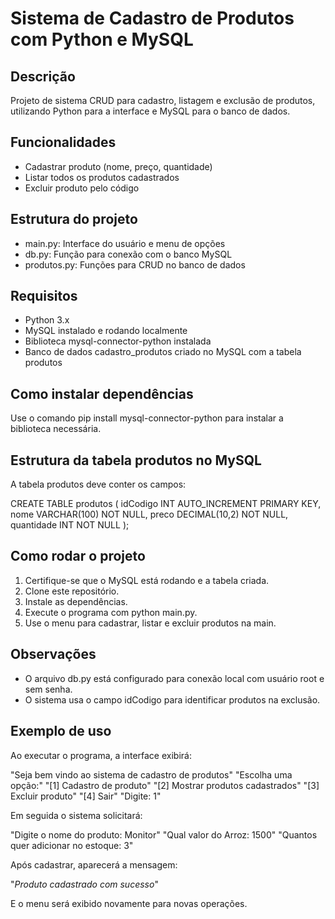 
# Sistema de Cadastro de Produtos com Python e MySQL

## Descrição

Projeto de sistema CRUD para cadastro, listagem e exclusão de produtos, utilizando Python para a interface e MySQL para o banco de dados.

## Funcionalidades

* Cadastrar produto (nome, preço, quantidade)
* Listar todos os produtos cadastrados
* Excluir produto pelo código

## Estrutura do projeto

* main.py: Interface do usuário e menu de opções
* db.py: Função para conexão com o banco MySQL
* produtos.py: Funções para CRUD no banco de dados

## Requisitos

* Python 3.x
* MySQL instalado e rodando localmente
* Biblioteca mysql-connector-python instalada
* Banco de dados cadastro_produtos criado no MySQL com a tabela produtos
  
## Como instalar dependências

Use o comando pip install mysql-connector-python para instalar a biblioteca necessária.

## Estrutura da tabela produtos no MySQL

A tabela produtos deve conter os campos:

CREATE TABLE produtos (
    idCodigo INT AUTO_INCREMENT PRIMARY KEY,
    nome VARCHAR(100) NOT NULL,
    preco DECIMAL(10,2) NOT NULL,
    quantidade INT NOT NULL
);

## Como rodar o projeto

1. Certifique-se que o MySQL está rodando e a tabela criada.
2. Clone este repositório.
3. Instale as dependências.
4. Execute o programa com python main.py.
5. Use o menu para cadastrar, listar e excluir produtos na main.

## Observações

* O arquivo db.py está configurado para conexão local com usuário root e sem senha.
* O sistema usa o campo idCodigo para identificar produtos na exclusão.

## Exemplo de uso

Ao executar o programa, a interface exibirá:

"Seja bem vindo ao sistema de cadastro de produtos"
"Escolha uma opção:"
"\[1] Cadastro de produto"
"\[2] Mostrar produtos cadastrados"
"\[3] Excluir produto"
"\[4] Sair"
"Digite: 1"

Em seguida o sistema solicitará:

"Digite o nome do produto: Monitor"
"Qual valor do Arroz: 1500"
"Quantos quer adicionar no estoque: 3"

Após cadastrar, aparecerá a mensagem:

"*Produto cadastrado com sucesso*"

E o menu será exibido novamente para novas operações.
